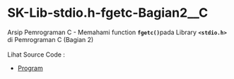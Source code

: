 # SK-Lib-stdio.h-fgetc-Bagian2__C
Arsip Pemrograman C - Memahami function <code><b>fgetc()</b></code>pada Library <code><b>&lt;stdio.h></b></code> di Pemrograman C (Bagian 2)<br><br>
Lihat Source Code : <br>
- <a href="https://github.com/RizkyKhapidsyah/SK-Lib-stdio.h-fgetc-Bagian2__C/blob/master/SK-Lib-stdio.h-fgetc-Bagian2__C/Source.c">Program</a>
